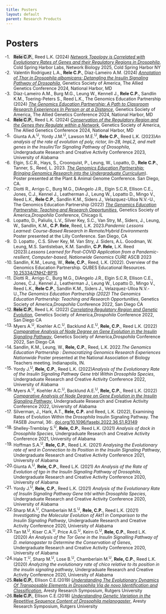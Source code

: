 ```yaml
---
title: Posters
layout: default
parent: Research Products
---
```


# Posters

<ol class="reversed">
	<li><span style="background-color: #70707030"><b>Rele C.P.</b></span>, Reed L.K. (2024) <a href="{{ '/assets/pdfs/posters/2025.CSHL.pdf' | relative_url }}" target="_blank" rel="noopener noreferrer"><i>Network Topology is Correlated with Evolutionary Rates of Genes
and their Regulatory Regions in Drosophila</i></a>, Cold Spring Harbor Labs, Network Biology 2025, Cold Spring Harbor NY</li>
	<li>Valentín Rodriguez L.A., <b>Rele C.P.</b>, Díaz-Lameiro A.M. (2024) <a href="{{ '/assets/pdfs/posters/TAGC2024-valentin-rodriguez.pdf' | relative_url }}" target="_blank" rel="noopener noreferrer"><i>Annotation of Thor in Drosophila albomicans: Detangling the Insulin Signaling Pathway of Drosophila</i></a>, Genetics Society of America, The Allied Genetics Conference 2024, National Harbor, MD</li>
	<li>Díaz-Lameiro A.M., Burg M.G., Leung W., Kennell J., <b>Rele C.P.</b>, Sandlin K.M., Toering-Peters S., Reed L.K., The Genomics Education Partnership (2024) <a href="{{ '/assets/pdfs/posters/TAGC2024-alondra_diaz.pdf' | relative_url }}" target="_blank" rel="noopener noreferrer"><i>The Genomics Education Partnership: A Path to Classroom Research Experiences In Person or at a Distance</i></a>, Genetics Society of America, The Allied Genetics Conference 2024, National Harbor, MD</li>
	<li><span style="background-color: #70707030"><b>Rele C.P.</b></span>, Reed L.K. (2024) <a href="{{ '/assets/pdfs/posters/TAGC24_poster-rele.pdf' | relative_url }}" target="_blank" rel="noopener noreferrer"><i>Conservation of the Regulatory Region and the Genes they Regulate within a Network</i></a>, Genetics Society of America, The Allied Genetics Conference 2024, National Harbor, MD</li>
	<li>Giunta A.A.<sup>U</sup>, Yordy J.M.<sup>U</sup>, Lawson M.E.<sup>U</sup>, <b>Rele C.P.</b>, Reed L.K. (2023)<i>An analysis of the rate of evolution of poly, rictor, lin-28, ImpL2, and melt genes in the Insulin/Tor Signaling Pathway of Drosophila</i>, Undergraduate Research and Creative Activity Conference 2023, University of Alabama</li>
	<li>Elgin, S.C.R., Hays, S., Croonquist, P., Leung, W., Lopatto, D., <b>Rele C.P.</b>, Tanner, S., Reed, L. 2023. <a href="{{ '/assets/pdfs/posters/PAG23-Hays.pdf' | relative_url }}" target="_blank" rel="noopener noreferrer"><i>The Genomics Education Partnership: Bringing Genomics Research into the Undergraduate Curriculum</i></a>). Poster presented at the Plant & Animal Genome Conference. San Diego, CA.</li>
	<li>Diotti R., Arrigo C., Burg M.G., DiAngelo J.R., Elgin S.C.R, Ellison C.E., Jones, C.J., Kennel J., Leatherman J., Leung W., Lopatto D., Mingo V., Reed L.K., <b>Rele C.P.</b>, Sandlin K.M., Siders J., Velazquez-Ulloa N.V.-U., The Genomics Education Partnership (2022) <a href="{{ '/assets/pdfs/posters/DRC2023-Diotti.pdf' | relative_url }}" target="_blank" rel="noopener noreferrer"><i>The Genomics Education Partnership: Teaching and Research Opportunities</i></a>, Genetics Society of America,<i>Drospohila</i> Conference, Chicago IL</li>
	<li>Lopatto, D., Paliulis, L.V., Silver Key, S.C., Van Stry, M., Siders, J., Leung, W., Sandlin, K.M., <b>C.P. Rele</b>, Reed, L.K. 2023.<i>Pandemic Lessons Learned: Course-Based Research in Remote/Hybrid Environments</i> Poster presented at the Lilly Conference. San Diego, CA
	<li>D. Lopatto , C.S. Silver Key, M. Van Stry, J. Siders, A.L. Goodman, W. Leung, M.S. Santisteban, K.M. Sandlin, <b>C.P. Rele</b>, L.K. Reed (2023).<i>Lessons Learned for Post-COVID Application from a Pandemic-resilient, Computer-based, Nationwide Genomics CURE</i> ASCB 2023
	<li>Sandlin, K.M., Leung, W., <b>Rele, C.P.</b>, Reed, L.K. (2022). Overview of the Genomics Education Partnership. QUBES Educational Resources. <a href="https://qubeshub.org/publications/3569/1" target="_blank" rel="noopener noreferrer">10.25334/ZNHZ-BP15</a></li>
	<li>Diotti R., Arrigo C., Burg M.G., DiAngelo J.R., Elgin S.C.R, Ellison C.E., Jones, C.J., Kennel J., Leatherman J., Leung W., Lopatto D., Mingo V., Reed L.K., <b>Rele C.P.</b>, Sandlin K.M., Siders J., Velazquez-Ulloa N.V.-U.,<i>The Genomics Education Partnership (2022) The Genomics Education Partnership: Teaching and Research Opportunities</i>, Genetics Society of America,<i>Drospohila</i> Conference 2022, San Diego CA</li>
	<li><span style="background-color: #70707030"><b>Rele C.P.</b></span>, Reed L.K. (2022) <a href="{{ '/assets/pdfs/posters/droscon2022-rele.pdf' | relative_url }}" target="_blank" rel="noopener noreferrer"><i>Correlating Regulatory Region and Genetic Evolution</i></a>, Genetics Society of America,<i>Drospohila</i> Conference 2022, San Diego CA</li>
	<li>Myers A.<sup>U</sup>, Koehler A.C.<sup>U</sup>, Backlund A.E.<sup>U</sup>, <b>Rele, C.P.</b>, Reed L.K. (2022) <a href="{{ '/assets/pdfs/posters/droscon2022-backlund.pdf' | relative_url }}" target="_blank" rel="noopener noreferrer"><i>Comparative Analysis of Node Degree on Gene Evolution in the Insulin Signaling Pathway</i></a>, Genetics Society of America,<i>Drospohila</i> Conference 2022, San Diego CA</li>
	<li>Sandlin, K.M., Leung, W., <b>Rele, C.P.</b>, Reed, L.K. 2022.<i>The Genomics Education Partnership : Democratizing Genomics Research Experiences Nationwide</i> Poster presented at the National Association of Biology Teachers meeting. Indianapolis, IN.</li>
	<li>Yordy J.<sup>U</sup>, <b>Rele, C.P.</b>, Reed L.K. (2022)<i>Analysis of the Evolutionary Rate of the Insulin Signaling Pathway Gene trbl Within Drosophila Species</i>, Undergraduate Research and Creative Activity Conference 2022, University of Alabama</li>
	<li>Myers A.<sup>U</sup>, Koehler A.C.<sup>U</sup>, Backlund A.E.<sup>U</sup>, <b>Rele, C.P.</b>, Reed L.K. (2022) <a href="{{ '/assets/pdfs/posters/urca2022-backlund.pdf' | relative_url }}" target="_blank" rel="noopener noreferrer"><i>Comparative Analysis of Node Degree on Gene Evolution in the Insulin Signaling Pathway</i></a>, Undergraduate Research and Creative Activity Conference 2022, University of Alabama</li>
  <li>Silverman, J., Hark, A.T., <b>Rele, C.P.</b> and Reed, L.K. (2022), Examining Rates of Evolution Within the <i>Drosophila</i> Insulin Signaling Pathway. The FASEB Journal, 36:. <a href="https://doi.org/10.1096/fasebj.2022.36.S1.R3149" target="_blank" rel="noopener noreferrer">doi.org/10.1096/fasebj.2022.36.S1.R3149</a></li>
	<li>Shelley-Tremblay S.<sup>U</sup>, <b>Rele, C.P.</b>, Reed L.K. (2021)<i> Analysis of dock in Drosophila Species</i>, Undergraduate Research and Creative Activity Conference 2021, University of Alabama</li>
	<li>Hoffman S.A.<sup>U</sup>, <b>Rele, C.P.</b>, Reed L.K. (2021) <i>Analysing the Evolutionary rate of wrd in Connection to its Position in the Insulin Signaling Pathway</i>, Undergraduate Research and Creative Activity Conference 2021, University of Alabama</li>
	<li>Giunta A.<sup>U</sup>, <b>Rele, C.P.</b>, Reed L.K. (2021) <i>An Analysis of the Rate of Evolution of tgo in the Insulin Signaling Pathway of Drosophila</i>, Undergraduate Research and Creative Activity Conference 2020, University of Alabama</li>
	<li>Yordy J.<sup>U</sup>, <b>Rele, C.P.</b>, Reed L.K. (2021) <i>Analysis of the Evolutionary Rate of Insulin Signaling Pathway Gene trbl within Drosophila Species</i>, Undergraduate Research and Creative Activity Conference 2020, University of Alabama</li>
	<li>Sharp M.A.<sup>U</sup>, Chamberlain M.S.<sup>U</sup>, <b>Rele, C.P.</b>, Reed L.K. (2021) <i>Investigating the Molecular Evolution of Akt1 in Comparison to the Insulin Signaling Pathway</i>, Undergraduate Research and Creative Activity Conference 2020, University of Alabama</li>
	<li>Tan M.<sup>U</sup>, Kiser C.A.<sup>U</sup>, Price A.G.<sup>U</sup>, Keirn G.<sup>U</sup>, <b>Rele, C.P.</b>, Reed L.K. (2020) <i>An Analysis of the Tor Gene in the Insulin Signalling Pathway of D. melanogaster to Determine the Conservation of Genes</i>, Undergraduate Research and Creative Activity Conference 2020, University of Alabama</li>
	<li>Hale T.<sup>U</sup>, Sharp M.<sup>U</sup>, Lose B.<sup>U</sup>, Chamberlain M.<sup>U</sup>, <b>Rele, C.P.</b>, Reed L.K. (2020) <i>Analyzing the evolutionary rate of chico relative to its position in the insulin signaling pathway</i>, Undergraduate Research and Creative Activity Conference 2020, University of Alabama</li>
	<li><span style="background-color: #70707030"><b>Rele C.P.</b></span>, Ellison C.E.(2019) <a href="{{ '/assets/pdfs/posters/aresty2019.pdf' | relative_url }}" target="_blank" rel="noopener noreferrer"><i>Understanding The Evolutionary Dynamics Of Transposable Elements in Drosophila Via de novo Identification and Classification</i></a>, Aresty Research Symposium, Rutgers University</li>
	<li><span style="background-color: #70707030"><b>Rele C.P.</b></span>, Ellison C.E.(2018) <a href="{{ '/assets/pdfs/posters/aresty2018.pdf' | relative_url }}" target="_blank" rel="noopener noreferrer"><i>Understanding Genetic Variation in the Repetitive Sequence Content of Drosophila melanogaster</i></a>, Aresty Research Symposium, Rutgers University</li>
</ol>

<style>
ol.reversed {
  counter-reset: reversed-counter; /* JavaScript will set the correct number */
}

ol.reversed li {
  list-style: none;
  counter-increment: reversed-counter -1;
  position: relative;
}

ol.reversed li::before {
  content: counter(reversed-counter, decimal) ". ";
  position: absolute;
  left: -2em;
}
</style>

<script>
  document.addEventListener("DOMContentLoaded", function () {
    document.querySelectorAll("ol.reversed").forEach(ol => {
      ol.style.counterReset = `reversed-counter ${ol.children.length + 1}`;
    });
  });
</script>
